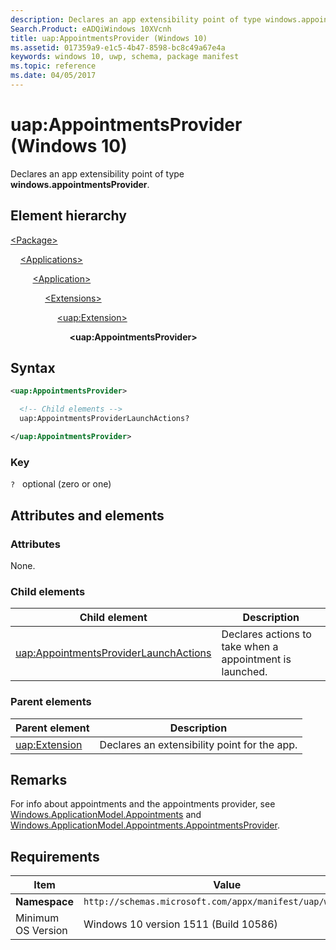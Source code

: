```yaml
---
description: Declares an app extensibility point of type windows.appointmentsProvider (in Package/Applications).
Search.Product: eADQiWindows 10XVcnh
title: uap:AppointmentsProvider (Windows 10)
ms.assetid: 017359a9-e1c5-4b47-8598-bc8c49a67e4a
keywords: windows 10, uwp, schema, package manifest
ms.topic: reference
ms.date: 04/05/2017
---
```


# uap:AppointmentsProvider (Windows 10)

Declares an app extensibility point of type **windows.appointmentsProvider**.

## Element hierarchy

[\<Package\>](element-package.md)

&nbsp;&nbsp;&nbsp;&nbsp;[\<Applications\>](element-applications.md)

&nbsp;&nbsp;&nbsp;&nbsp; &nbsp;&nbsp;&nbsp;&nbsp;[\<Application\>](element-application.md)

&nbsp;&nbsp;&nbsp;&nbsp; &nbsp;&nbsp;&nbsp;&nbsp; &nbsp;&nbsp;&nbsp;&nbsp;[\<Extensions\>](element-extensions.md)

&nbsp;&nbsp;&nbsp;&nbsp; &nbsp;&nbsp;&nbsp;&nbsp; &nbsp;&nbsp;&nbsp;&nbsp; &nbsp;&nbsp;&nbsp;&nbsp;[\<uap:Extension\>](element-uap-extension.md)

&nbsp;&nbsp;&nbsp;&nbsp; &nbsp;&nbsp;&nbsp;&nbsp; &nbsp;&nbsp;&nbsp;&nbsp; &nbsp;&nbsp;&nbsp;&nbsp; &nbsp;&nbsp;&nbsp;&nbsp;**\<uap:AppointmentsProvider\>**

## Syntax

```xml
<uap:AppointmentsProvider>

  <!-- Child elements -->
  uap:AppointmentsProviderLaunchActions?

</uap:AppointmentsProvider>
```

### Key

`?`   optional (zero or one)

## Attributes and elements

### Attributes

None.

### Child elements

| Child element | Description |
|-|-|
| [uap:AppointmentsProviderLaunchActions](element-uap-appointmentsproviderlaunchactions.md) | Declares actions to take when a appointment is launched. |

### Parent elements

| Parent element | Description |
|-|-|
| [uap:Extension](element-extension.md) | Declares an extensibility point for the app. |

## Remarks

For info about appointments and the appointments provider, see [Windows.ApplicationModel.Appointments](/uwp/api/Windows.ApplicationModel.Appointments) and [Windows.ApplicationModel.Appointments.AppointmentsProvider](/uwp/api/Windows.ApplicationModel.Appointments.AppointmentsProvider).

## Requirements

| Item | Value |
|--|--|
| **Namespace** | `http://schemas.microsoft.com/appx/manifest/uap/windows10` |
| Minimum OS Version | Windows 10 version 1511 (Build 10586) |
